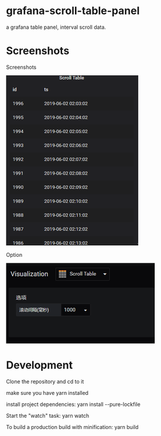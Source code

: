 # grafana-scroll-table-panel

a grafana table panel, interval scroll data.

# Screenshots

Screenshots

![Screenshots](https://github.com/gtlions/grafana-scroll-table-panel/blob/master/src/img/scrolltable.gif "Screenshots")

Option

![Option](https://github.com/gtlions/grafana-scroll-table-panel/blob/master/src/img/option.png "Option")

# Development

Clone the repository and cd to it

make sure you have yarn installed

install project dependencies: yarn install --pure-lockfile

Start the "watch" task: yarn watch

To build a production build with minification: yarn build
